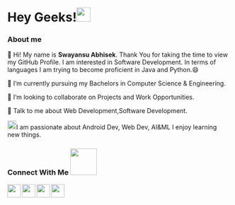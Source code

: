 # Hey Geeks!<img src="https://github.com/TheDudeThatCode/TheDudeThatCode/blob/master/Assets/Hi.gif" width="32px"> 
 
 ### About me
 :brain: Hi! My name is **Swayansu Abhisek**. Thank You for taking the time to view my GitHub Profile. I am interested in Software Development. In terms of languages I am trying to become proficient in Java and Python.😄

🌱 I’m currently pursuing my Bachelors in Computer Science & Engineering.

👯 I’m looking to collaborate on Projects and Work Opportunities.

💬 Talk to me about Web Development,Software Development.

 <img src="https://img.icons8.com/emoji/48/000000/technologyst.png" width="20"/>I am passionate about Android Dev, Web Dev, AI&ML I enjoy learning new things.
 ### Connect With Me <img src="https://github.com/TheDudeThatCode/TheDudeThatCode/blob/master/Assets/Handshake.gif" width="60px" />
 <a href="https://www.linkedin.com/in/swayansuabhisek/">
  <img align="left" width="30px" src="https://img.icons8.com/fluency/50/000000/linkedin.png"/>
</a>
<a href="https://www.instagram.com/_no_lag_/">
  <img align="left" width="30px" src="https://img.icons8.com/fluency/48/000000/instagram-new.png" />
</a>
<a href="https://twitter.com/swayansuabhisek">
  <img align="left" width="30px" src="https://img.icons8.com/fluency/48/000000/twitter.png"/>
</a>
<a href="mailto:swayansuabhisek123@gmail.com">
  <img align="left" width="30px" src="https://img.icons8.com/color/48/000000/gmail-new.png"/>
</a>


<br />
